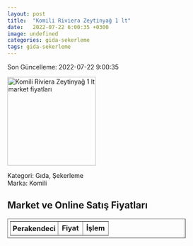 ```yaml
---
layout: post
title:  "Komili Riviera Zeytinyağ 1 lt"
date:   2022-07-22 6:00:35 +0300
image: undefined
categories: gida-sekerleme
tags: gida-sekerleme
---
```


Son Güncelleme: 2022-07-22 9:00:35

<img src="undefined" width="200" alt="Komili Riviera Zeytinyağ 1 lt market fiyatları" />

Kategori: Gıda, Şekerleme
<br />
Marka: Komili

<h2>Market ve Online Satış Fiyatları</h2>

<table border="1" style="padding: 5px;width:80%;">
  <tr>
    <td style="padding: 5px;"><strong>Perakendeci</strong></td>
    <td><strong>Fiyat</strong></td>
    <td><strong>İşlem</strong></td>
  </tr>
  
</table>
